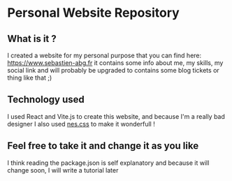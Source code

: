 # Personal Website Repository

## What is it ?
I created a website for my personal purpose that you can find here: https://www.sebastien-abg.fr it contains some info about me, my skills, my social link and will probably be upgraded to contains some blog tickets or thing like that ;)

## Technology used
I used React and Vite.js to create this website, and because I'm a really bad designer I also used [nes.css](https://nostalgic-css.github.io/NES.css/) to make it wonderfull !

## Feel free to take it and change it as you like

I think reading the package.json is self explanatory and because it will change soon, I will write a tutorial later
